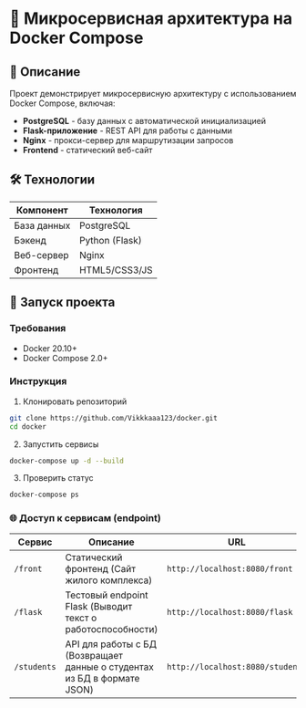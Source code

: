 # 🐳 Микросервисная архитектура на Docker Compose

## 📝 Описание
Проект демонстрирует микросервисную архитектуру с использованием Docker Compose, включая:
- **PostgreSQL** - базу данных с автоматической инициализацией
- **Flask-приложение** - REST API для работы с данными
- **Nginx** - прокси-сервер для маршрутизации запросов
- **Frontend** - статический веб-сайт

## 🛠 Технологии
| Компонент       | Технология       |
|----------------|------------------|
| База данных    | PostgreSQL       |
| Бэкенд        | Python (Flask)   |
| Веб-сервер    | Nginx            |
| Фронтенд      | HTML5/CSS3/JS    |

## 🚀 Запуск проекта
### Требования
- Docker 20.10+
- Docker Compose 2.0+

### Инструкция
1. Клонировать репозиторий
```bash
git clone https://github.com/Vikkkaaa123/docker.git
cd docker
```

2. Запустить сервисы
```bash
docker-compose up -d --build
```

3. Проверить статус
```bash
docker-compose ps
```

### 🌐 Доступ к сервисам (endpoint)
|  Сервис       | Описание                 | URL                          |
|---------------|--------------------------|------------------------------|
| `/front`      | Статический фронтенд (Сайт жилого комплекса) | `http://localhost:8080/front` |
| `/flask`      | Тестовый endpoint Flask (Выводит текст о работоспособности) | `http://localhost:8080/flask` |
| `/students`   | API для работы с БД (Возвращает данные о студентах из БД в формате JSON) | `http://localhost:8080/students` |

